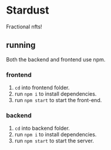 # Stardust
Fractional nfts!


## running

Both the backend and frontend use npm. 

### frontend
1. `cd` into frontend folder.
2. run `npm i` to install dependencies.
3. run `npm start` to start the front-end.

### backend
1. `cd` into backend folder.
2. run `npm i` to install dependencies.
3. run `npm start` to start the server.
